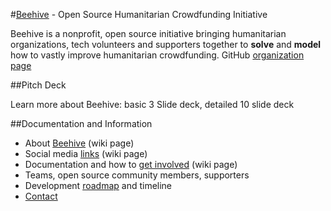 #[Beehive](http://beehivengo.github.io/Beehive/) - Open Source Humanitarian Crowdfunding Initiative

Beehive is a nonprofit, open source initiative bringing humanitarian organizations, tech volunteers and supporters together to **solve** and **model** how to vastly improve humanitarian crowdfunding. GitHub [organization page]()

##Pitch Deck

Learn more about Beehive: basic 3 Slide deck, detailed 10 slide deck

##Documentation and Information

* About [Beehive](https://github.com/BeehiveNGO/Beehive/wiki/Beehive) (wiki page)
* Social media [links](https://github.com/BeehiveNGO/Beehive/wiki/Social-Media) (wiki page)
* Documentation and how to [get involved](https://github.com/BeehiveNGO/Beehive/wiki/Get-Involved) (wiki page)
* Teams, open source community members, supporters
* Development [roadmap](https://github.com/BeehiveNGO/Documentation/blob/master/developmentoverview.md) and timeline
* [Contact](https://github.com/BeehiveNGO/Beehive/wiki/Contact)
